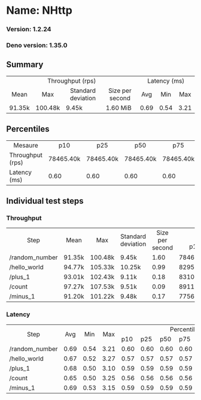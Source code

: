 # Name: NHttp 
  
  ### Version: 1.2.24
  ### Deno version: 1.35.0

## Summary
<table>
<tr>
    <td align="center" colspan="4">Throughput (rps)</td>
    <td align="center" colspan="3">Latency (ms)</td>
</tr>
<tr>
    <td align="center">Mean</td>
    <td align="center">Max</td>
    <td align="center">Standard deviation</td>
    <td align="center">Size per second</td>
    <td align="center">Avg</td>
    <td align="center">Min</td>
    <td align="center">Max</td>
</tr>
<tr>
    <td>91.35k</td>
    <td>100.48k</td>
    <td>9.45k</td>
    <td>1.60 MiB</td>
    <td>0.69</td>
    <td>0.54</td>
    <td>3.21</td>
</tr>
</table>

## Percentiles

<table>
<tr>
  <td align="center">Mesaure</td>
  <td align="center">p10</td>
  <td align="center">p25</td>
  <td align="center">p50</td>
  <td align="center">p75</td>
  <td align="center">p90</td>
  <td align="center">p95</td>
  <td align="center">p99</td>
</tr>
<tr>
  <td>Throughput (rps)</td>
  <td>78465.40k</td>
  <td>78465.40k</td>
  <td>78465.40k</td>
  <td>78465.40k</td>
  <td>97909.59k</td>
  <td>100478.05k</td>
  <td>100478.05k</td>
</tr>
<tr>
  <td>Latency (ms)</td>
  <td>0.60</td>
  <td>0.60</td>
  <td>0.60</td>
  <td>0.60</td>
  <td>0.85</td>
  <td>0.94</td>
  <td>1.57</td>
</tr>
</table>

## Individual test steps

### Throughput

<table>
<tr>
  <td align="center" rowspan="2">Step</td>
  <td align="center" rowspan="2">Mean</td>
  <td align="center" rowspan="2">Max</td>
  <td align="center" rowspan="2">Standard deviation</td>
  <td align="center" rowspan="2">Size per second</td>
  <td align="center" colspan="7">Percentiles</td>
</tr>
<tr>
  <!-- still Step -->
  <!-- still Mean -->
  <!-- still Max -->
  <!-- still Standard deviation -->
  <!-- still Size per second -->
  <td align="center">p10</td>
  <td align="center">p25</td>
  <td align="center">p50</td>
  <td align="center">p75</td>
  <td align="center">p90</td>
  <td align="center">p95</td>
  <td align="center">p99</td>
</tr>
<tr>
  <td>/random_number</td>
  <td>91.35k</td>
  <td>100.48k</td>
  <td>9.45k</td>
  <td>1.60</td>
  <td>78465.40k</td>
  <td>78465.40k</td>
  <td>78465.40k</td>
  <td>78465.40k</td>
  <td>97909.59k</td>
  <td>100478.05k</td>
  <td>100478.05k</td>
</tr><tr>
  <td>/hello_world</td>
  <td>94.77k</td>
  <td>105.33k</td>
  <td>10.25k</td>
  <td>0.99</td>
  <td>82959.75k</td>
  <td>82959.75k</td>
  <td>82959.75k</td>
  <td>82959.75k</td>
  <td>102689.61k</td>
  <td>105327.20k</td>
  <td>105327.20k</td>
</tr><tr>
  <td>/plus_1</td>
  <td>93.01k</td>
  <td>102.43k</td>
  <td>9.11k</td>
  <td>0.18</td>
  <td>83107.13k</td>
  <td>83107.13k</td>
  <td>83107.13k</td>
  <td>83107.13k</td>
  <td>99830.78k</td>
  <td>102426.35k</td>
  <td>102426.35k</td>
</tr><tr>
  <td>/count</td>
  <td>97.27k</td>
  <td>107.53k</td>
  <td>9.51k</td>
  <td>0.09</td>
  <td>89114.44k</td>
  <td>89114.44k</td>
  <td>89114.44k</td>
  <td>89114.44k</td>
  <td>105372.53k</td>
  <td>107533.83k</td>
  <td>107533.83k</td>
</tr><tr>
  <td>/minus_1</td>
  <td>91.20k</td>
  <td>101.22k</td>
  <td>9.48k</td>
  <td>0.17</td>
  <td>77562.69k</td>
  <td>77562.69k</td>
  <td>77562.69k</td>
  <td>77562.69k</td>
  <td>99768.04k</td>
  <td>101224.40k</td>
  <td>101224.40k</td>
</tr></table>

### Latency

<table>
<tr>
  <td align="center" rowspan="2">Step</td>
  <td align="center" rowspan="2">Avg</td>
  <td align="center" rowspan="2">Min</td>
  <td align="center" rowspan="2">Max</td>
  <td align="center" colspan="7">Percentiles</td>
</tr>
<tr>
  <!-- still Avg -->
  <!-- still Min -->
  <!-- still Max -->
  <td>p10</td>
  <td>p25</td>
  <td>p50</td>
  <td>p75</td>
  <td>p90</td>
  <td>p95</td>
  <td>p99</td>
</tr>
<tr>
  <td>/random_number</td>
  <td>0.69</td>
  <td>0.54</td>
  <td>3.21</td>
  <td>0.60</td>
  <td>0.60</td>
  <td>0.60</td>
  <td>0.60</td>
  <td>0.85</td>
  <td>0.94</td>
  <td>1.57</td>
</tr><tr>
  <td>/hello_world</td>
  <td>0.67</td>
  <td>0.52</td>
  <td>3.27</td>
  <td>0.57</td>
  <td>0.57</td>
  <td>0.57</td>
  <td>0.57</td>
  <td>0.83</td>
  <td>0.93</td>
  <td>1.52</td>
</tr><tr>
  <td>/plus_1</td>
  <td>0.68</td>
  <td>0.50</td>
  <td>3.10</td>
  <td>0.59</td>
  <td>0.59</td>
  <td>0.59</td>
  <td>0.59</td>
  <td>0.85</td>
  <td>1.01</td>
  <td>1.47</td>
</tr><tr>
  <td>/count</td>
  <td>0.65</td>
  <td>0.50</td>
  <td>3.25</td>
  <td>0.56</td>
  <td>0.56</td>
  <td>0.56</td>
  <td>0.56</td>
  <td>0.80</td>
  <td>0.87</td>
  <td>1.43</td>
</tr><tr>
  <td>/minus_1</td>
  <td>0.69</td>
  <td>0.53</td>
  <td>3.15</td>
  <td>0.59</td>
  <td>0.59</td>
  <td>0.59</td>
  <td>0.59</td>
  <td>0.86</td>
  <td>1.01</td>
  <td>1.53</td>
</tr></table>